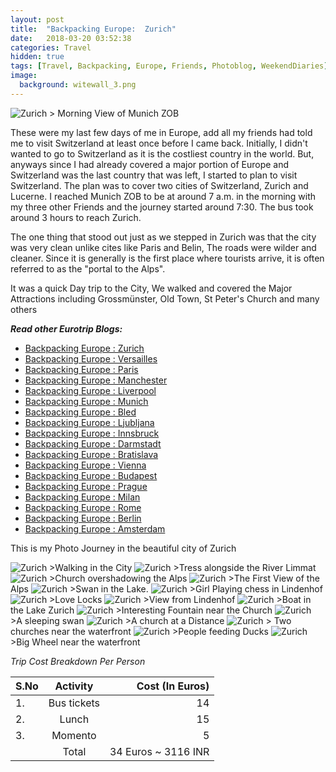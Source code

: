 ```yaml
---
layout: post
title:  "Backpacking Europe:  Zurich"
date:   2018-03-20 03:52:38
categories: Travel
hidden: true
tags: [Travel, Backpacking, Europe, Friends, Photoblog, WeekendDiaries]
image:
  background: witewall_3.png
---
```

<img src="https://i.imgur.com/1geWAoS.jpg" alt="Zurich">
> Morning View of Munich ZOB

These were my last few days of me in Europe, add all my friends had told me to visit Switzerland at least once before I came back.  Initially, I didn't wanted to go to Switzerland as it is the costliest country in the world. But, anyways since I had already covered a major portion of Europe and Switzerland was the last country that was left, I started to plan to visit Switzerland. The plan was to cover two cities of Switzerland, Zurich and Lucerne. I reached Munich ZOB to be at around 7 a.m. in the morning with my three other Friends and the journey started around 7:30. The bus took around 3 hours to reach Zurich.

The one thing that stood out just as we stepped in Zurich was that the city was very clean unlike cites like Paris and Belin,  The roads were wilder and cleaner. Since it is generally is the first place where tourists arrive, it is often referred to as the "portal to the Alps".

It was a quick Day trip to the City, We walked and covered the Major Attractions including Grossmünster, Old Town, St Peter's Church and many others


**_Read other Eurotrip Blogs:_**

+ <a href="https://yogeshpandey.in/travel/Backpacking-Europe-zurich/">Backpacking Europe : Zurich</a>
+ <a href="https://yogeshpandey.in/travel/Backpacking-Europe-versailles/">Backpacking Europe : Versailles</a>
+ <a href="https://yogeshpandey.in/travel/Backpacking-Europe-Paris/">Backpacking Europe : Paris</a>
+ <a href="https://yogeshpandey.in/travel/Backpacking-Europe-Manchester/">Backpacking Europe : Manchester</a>
+ <a href="https://yogeshpandey.in/travel/Backpacking-Europe-Liverpool">Backpacking Europe : Liverpool</a>
+ <a href="https://yogeshpandey.in/travel/Backpacking-Europe-Munich/">Backpacking Europe : Munich</a>
+ <a href="https://yogeshpandey.in/travel/Backpacking-Europe-bled/">Backpacking Europe : Bled</a>
+ <a href="https://yogeshpandey.in/travel/Backpacking-Europe-Ljubljana/">Backpacking Europe : Ljubljana</a>
+ <a href="https://yogeshpandey.in/travel/Backpacking-Europe-Innsbruck/">Backpacking Europe : Innsbruck</a>
+ <a href="https://yogeshpandey.in/travel/Backpacking-Europe-Dramstadt/">Backpacking Europe : Darmstadt</a>
+ <a href="https://yogeshpandey.in/travel/Backpacking-Europe-Bratislava/">Backpacking Europe : Bratislava</a>
+ <a href="https://yogeshpandey.in/travel/Backpacking-Europe-Vienna/">Backpacking Europe : Vienna</a>
+ <a href="https://yogeshpandey.in/travel/Backpacking-Europe-Budapest/">Backpacking Europe : Budapest</a>
+ <a href="https://yogeshpandey.in/travel/Backpacking-Europe-Prague/">Backpacking Europe : Prague</a>
+ <a href="https://yogeshpandey.in/travel/Backpacking-Europe-Milan/">Backpacking Europe : Milan</a>
+ <a href="https://yogeshpandey.in/travel/Backpacking-Europe-ROME/">Backpacking Europe :  Rome</a>
+ <a href="https://yogeshpandey.in/travel/Backpacking-Europe-Berlin/">Backpacking Europe : Berlin</a>
+ <a href="https://yogeshpandey.in/travel/Backpacking-Europe-Amsterdam/">Backpacking Europe : Amsterdam</a>

This is my Photo Journey in the beautiful city of Zurich

<img src="https://i.imgur.com/PNzbpWK.jpg" alt="Zurich">
>Walking in the City

<img src="https://i.imgur.com/sumbdFY.jpg" alt="Zurich">
>Tress alongside the River Limmat

<img src="https://i.imgur.com/ud0WOcW.jpg" alt="Zurich">
>Church overshadowing the Alps

<img src="https://i.imgur.com/H2NnCKM.jpg" alt="Zurich">
>The First View of the Alps

<img src="https://i.imgur.com/KsYpeD2.jpg" alt="Zurich">
>Swan in the Lake.

<img src="https://i.imgur.com/TLxmF6Q.jpg" alt="Zurich">
>Girl Playing chess in Lindenhof

<img src="https://i.imgur.com/IQqV6jL.jpg" alt="Zurich">
>Love Locks

<img src="https://i.imgur.com/95bxVF7.jpg" alt="Zurich">
>View from Lindenhof

<img src="https://i.imgur.com/cyICOuL.jpg" alt="Zurich">
>Boat in the Lake Zurich

<img src="https://i.imgur.com/qiIM3Ca.jpg" alt="Zurich">
>Interesting Fountain near the Church

<img src="https://i.imgur.com/NjLYkzO.jpg" alt="Zurich">
>A sleeping swan

<img src="https://i.imgur.com/nbJXYkH.jpg" alt="Zurich">
>A church at a Distance

<img src="https://i.imgur.com/buxge4T.jpg" alt="Zurich">
> Two churches near the waterfront

<img src="https://i.imgur.com/PC7fxYG.jpg" alt="Zurich">
>People feeding Ducks

<img src="https://i.imgur.com/vPsLY4H.jpg" alt="Zurich">
>Big Wheel near the waterfront


*Trip Cost Breakdown Per Person*

| S.No | Activity|Cost (In Euros) |
|:----------|:----------:|-:|
| 1.      | Bus tickets   |14|
|2.      |    Lunch   |15|
| 3.      | Momento      |5|
||Total| 34 Euros  ~ 3116 INR|

